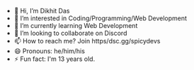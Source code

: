 - 👋 Hi, I’m Dikhit Das
- 👀 I’m interested in Coding/Programming/Web Development
- 🌱 I’m currently learning Web Development
- 💞️ I’m looking to collaborate on Discord
- 📫 How to reach me? Join https/dsc.gg/spicydevs
- 😄 Pronouns: he/him/his
- ⚡ Fun fact: I'm 13 years old.
<!---
fakedarkdev/fakedarkdev is a ✨ special ✨ repository because its `README.md` (this file) appears on your GitHub profile.
You can click the Preview link to take a look at your changes.
--->
